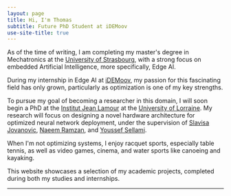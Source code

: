 ```yaml
---
layout: page
title: Hi, I'm Thomas
subtitle: Future PhD Student at iDEMoov
use-site-title: true
---
```


As of the time of writing, I am completing my master's degree in Mechatronics at the <a href="https://www.cs.jhu.edu/">University of Strasbourg</a>, with a strong focus on embedded Artificial Intelligence, more specifically, Edge AI.

During my internship in Edge AI at <a href="https://www.idemoov.fr/">iDEMoov</a>, my passion for this fascinating field has only grown, particularly as optimization is one of my key strengths.

To pursue my goal of becoming a researcher in this domain, I will soon begin a PhD at the <a href="https://ijl.univ-lorraine.fr/">Institut Jean Lamour</a> at the <a href="https://www.univ-lorraine.fr/">University of Lorraine</a>. My research will focus on designing a novel hardware architecture for optimized neural network deployment, under the supervision of <a href="https://fr.linkedin.com/in/slavisajovanovic">Slavisa Jovanovic</a>, <a href="https://www.linkedin.com/in/naeem-ramzan-frse-smieee-sfhea-97685218/?originalSubdomain=uk">Naeem Ramzan</a>, and <a href="https://www.linkedin.com/in/youssef-sellami-475ab3177/">Youssef Sellami</a>.

When I'm not optimizing systems, I enjoy racquet sports, especially table tennis, as well as video games, cinema, and water sports like canoeing and kayaking.

This website showcases a selection of my academic projects, completed during both my studies and internships.

<hr style="height:2px;border-width:0;color:gray;background-color:gray">

